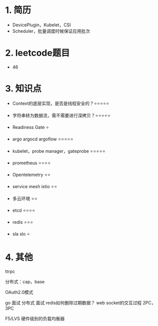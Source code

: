 
# 1. 简历

- DevicePlugin，Kubelet，CSI
- Scheduler，批量调度时候保证应用批次


# 2. leetcode题目

- 46

# 3. 知识点

- Context的底层实现，是否是线程安全的？⭐⭐⭐⭐⭐
- 字符串转为数据流，需不需要进行深拷贝？⭐⭐⭐⭐⭐

- Readiness Gate ⭐
- argo argocd argoflow ⭐⭐⭐⭐⭐


- kubelet，probe manager，gateprobe ⭐⭐⭐⭐⭐


- prometheus ⭐⭐⭐⭐
- Opentelemetry ⭐⭐
- service mesh istio ⭐⭐
- 多云环境 ⭐⭐
- etcd  ⭐⭐⭐⭐
- redis ⭐⭐⭐
- sla slo ⭐


# 4. 其他

ttrpc

分布式：cap，base

OAuth2.0模式

go 面试
分布式 面试
redis如何删除过期数据？
web socket的交互过程
2PC，3PC

F5/LVS 硬件级别的负载均衡器


